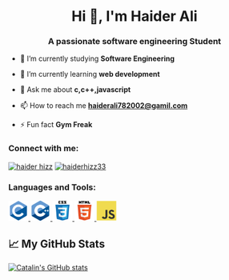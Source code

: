 <h1 align="center">Hi 👋, I'm Haider Ali</h1>
<h3 align="center">A passionate software engineering Student</h3>



- 🔭 I’m currently studying **Software Engineering**

- 🌱 I’m currently learning **web development**

- 💬 Ask me about **c,c++,javascript**

- 📫 How to reach me **haiderali782002@gamil.com**

- ⚡ Fun fact **Gym Freak**

<h3 align="left">Connect with me:</h3>
<p align="left">
<a href="https://fb.com/haider hizz" target="blank"><img align="center" src="https://raw.githubusercontent.com/rahuldkjain/github-profile-readme-generator/master/src/images/icons/Social/facebook.svg" alt="haider hizz" height="30" width="40" /></a>
<a href="https://instagram.com/haiderhizz33" target="blank"><img align="center" src="https://raw.githubusercontent.com/rahuldkjain/github-profile-readme-generator/master/src/images/icons/Social/instagram.svg" alt="haiderhizz33" height="30" width="40" /></a>
</p>

<h3 align="left">Languages and Tools:</h3>
<p align="left"> <a href="https://www.cprogramming.com/" target="_blank" rel="noreferrer"> <img src="https://raw.githubusercontent.com/devicons/devicon/master/icons/c/c-original.svg" alt="c" width="40" height="40"/> </a> <a href="https://www.w3schools.com/cpp/" target="_blank" rel="noreferrer"> <img src="https://raw.githubusercontent.com/devicons/devicon/master/icons/cplusplus/cplusplus-original.svg" alt="cplusplus" width="40" height="40"/> </a> <a href="https://www.w3schools.com/css/" target="_blank" rel="noreferrer"> <img src="https://raw.githubusercontent.com/devicons/devicon/master/icons/css3/css3-original-wordmark.svg" alt="css3" width="40" height="40"/> </a> <a href="https://www.w3.org/html/" target="_blank" rel="noreferrer"> <img src="https://raw.githubusercontent.com/devicons/devicon/master/icons/html5/html5-original-wordmark.svg" alt="html5" width="40" height="40"/> </a> <a href="https://developer.mozilla.org/en-US/docs/Web/JavaScript" target="_blank" rel="noreferrer"> <img src="https://raw.githubusercontent.com/devicons/devicon/master/icons/javascript/javascript-original.svg" alt="javascript" width="40" height="40"/> </a> </p>


## &#x1f4c8; My GitHub Stats



[![Catalin's GitHub stats](https://github-readme-stats.vercel.app/api?username=haiderali780&theme=dark)](https://github.com/anuraghazra/github-readme-stats)



